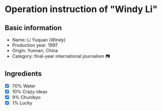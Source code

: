 # Operation instruction of "Windy Li"
## Basic information
* Name: Li Yuquan (*Windy*)
* Production year: 1997
* Origin: Yunnan, China
* Category: final-year international journalism  :camera:
## Ingredients
- [x] 70% Water
- [x] 10% Crazy ideas
- [x] 9% Chunibyo
- [x] 1% Lucky
